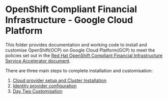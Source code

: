 # OpenShift Compliant Financial Infrastructure - Google Cloud Platform

This folder provides documentation and working code to install and customise OpenShift(OCP) on Google Cloud Platform(GCP) to meet the policies set out in the [Red Hat OpenShift Compliant Financial Infrastructure Service Accelerator document](accelerators/kubernetes/ocp/sat_rh_ocp.adoc). 

There are three main steps to complete installation and customisation:

1. [Cloud provider setup and Cluster Installation](accelerators/kubernetes/ocp/gcp/cluster_installation)
2. [Identity provider configuration](accelerators/kubernetes/ocp/gcp/htpasswd-identity-provider)
3. [Day Two Customisation](accelerators/kubernetes/ocp/gcp/day2_customisation)
